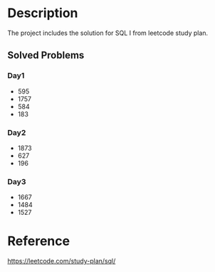 # Description
The project includes the solution for SQL I from leetcode study plan.

## Solved Problems
### Day1
- 595
- 1757
- 584
- 183
### Day2
- 1873
- 627
- 196
### Day3
- 1667
- 1484
- 1527


# Reference
https://leetcode.com/study-plan/sql/